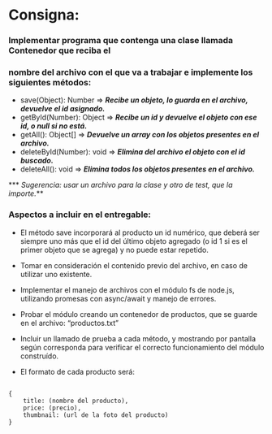# Consigna:
### Implementar programa que contenga una clase llamada Contenedor que reciba el 
### nombre del archivo con el que va a trabajar e implemente los siguientes métodos:

+ save(Object): Number  =>  ***Recibe un objeto, lo guarda en el archivo, devuelve el id asignado.***
+ getById(Number): Object  =>  ***Recibe un id y devuelve el objeto con ese id, o null si no está.***
+ getAll(): Object[]  =>  ***Devuelve un array con los objetos presentes en el archivo.***
+ deleteById(Number): void  =>  ***Elimina del archivo el objeto con el id buscado.***
+ deleteAll(): void  =>  ***Elimina todos los objetos presentes en el archivo.***

*** *Sugerencia: usar un archivo para la clase y otro de test, que la importe.***

### Aspectos a incluir en el entregable:
+ El método save incorporará al producto un id numérico, que deberá ser siempre uno más que el id 
del último objeto agregado (o id 1 si es el primer objeto que se agrega) y no puede estar repetido.

+ Tomar en consideración el contenido previo del archivo, en caso de utilizar uno existente.

+ Implementar el manejo de archivos con el módulo fs de node.js, utilizando promesas con 
async/await y manejo de errores.

+ Probar el módulo creando un contenedor de productos, que se guarde en el archivo: 
“productos.txt”

+ Incluir un llamado de prueba a cada método, y mostrando por pantalla según corresponda para 
verificar el correcto funcionamiento del módulo construído. 

+ El formato de cada producto será: 
<pre><code>
{
    title: (nombre del producto),
    price: (precio),
    thumbnail: (url de la foto del producto)
}
</code></pre>

